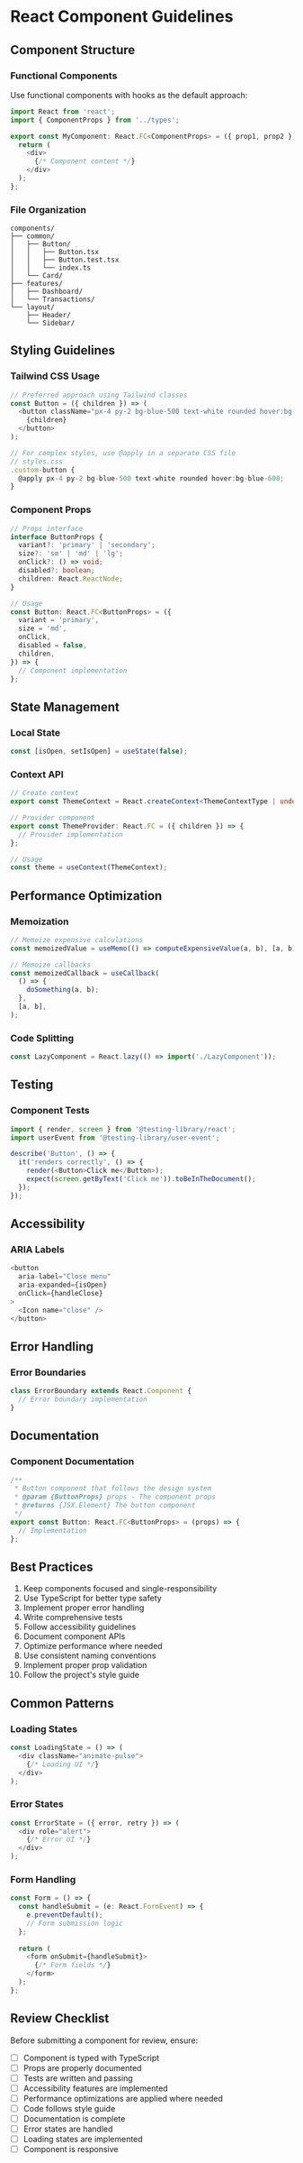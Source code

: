 # React Component Guidelines

## Component Structure

### Functional Components
Use functional components with hooks as the default approach:

```typescript
import React from 'react';
import { ComponentProps } from '../types';

export const MyComponent: React.FC<ComponentProps> = ({ prop1, prop2 }) => {
  return (
    <div>
      {/* Component content */}
    </div>
  );
};
```

### File Organization
```
components/
├── common/
│   ├── Button/
│   │   ├── Button.tsx
│   │   ├── Button.test.tsx
│   │   └── index.ts
│   └── Card/
├── features/
│   ├── Dashboard/
│   └── Transactions/
└── layout/
    ├── Header/
    └── Sidebar/
```

## Styling Guidelines

### Tailwind CSS Usage
```typescript
// Preferred approach using Tailwind classes
const Button = ({ children }) => (
  <button className="px-4 py-2 bg-blue-500 text-white rounded hover:bg-blue-600">
    {children}
  </button>
);

// For complex styles, use @apply in a separate CSS file
// styles.css
.custom-button {
  @apply px-4 py-2 bg-blue-500 text-white rounded hover:bg-blue-600;
}
```

### Component Props

```typescript
// Props interface
interface ButtonProps {
  variant?: 'primary' | 'secondary';
  size?: 'sm' | 'md' | 'lg';
  onClick?: () => void;
  disabled?: boolean;
  children: React.ReactNode;
}

// Usage
const Button: React.FC<ButtonProps> = ({
  variant = 'primary',
  size = 'md',
  onClick,
  disabled = false,
  children,
}) => {
  // Component implementation
};
```

## State Management

### Local State
```typescript
const [isOpen, setIsOpen] = useState(false);
```

### Context API
```typescript
// Create context
export const ThemeContext = React.createContext<ThemeContextType | undefined>(undefined);

// Provider component
export const ThemeProvider: React.FC = ({ children }) => {
  // Provider implementation
};

// Usage
const theme = useContext(ThemeContext);
```

## Performance Optimization

### Memoization
```typescript
// Memoize expensive calculations
const memoizedValue = useMemo(() => computeExpensiveValue(a, b), [a, b]);

// Memoize callbacks
const memoizedCallback = useCallback(
  () => {
    doSomething(a, b);
  },
  [a, b],
);
```

### Code Splitting
```typescript
const LazyComponent = React.lazy(() => import('./LazyComponent'));
```

## Testing

### Component Tests
```typescript
import { render, screen } from '@testing-library/react';
import userEvent from '@testing-library/user-event';

describe('Button', () => {
  it('renders correctly', () => {
    render(<Button>Click me</Button>);
    expect(screen.getByText('Click me')).toBeInTheDocument();
  });
});
```

## Accessibility

### ARIA Labels
```typescript
<button
  aria-label="Close menu"
  aria-expanded={isOpen}
  onClick={handleClose}
>
  <Icon name="close" />
</button>
```

## Error Handling

### Error Boundaries
```typescript
class ErrorBoundary extends React.Component {
  // Error boundary implementation
}
```

## Documentation

### Component Documentation
```typescript
/**
 * Button component that follows the design system
 * @param {ButtonProps} props - The component props
 * @returns {JSX.Element} The button component
 */
export const Button: React.FC<ButtonProps> = (props) => {
  // Implementation
};
```

## Best Practices

1. Keep components focused and single-responsibility
2. Use TypeScript for better type safety
3. Implement proper error handling
4. Write comprehensive tests
5. Follow accessibility guidelines
6. Document component APIs
7. Optimize performance where needed
8. Use consistent naming conventions
9. Implement proper prop validation
10. Follow the project's style guide

## Common Patterns

### Loading States
```typescript
const LoadingState = () => (
  <div className="animate-pulse">
    {/* Loading UI */}
  </div>
);
```

### Error States
```typescript
const ErrorState = ({ error, retry }) => (
  <div role="alert">
    {/* Error UI */}
  </div>
);
```

### Form Handling
```typescript
const Form = () => {
  const handleSubmit = (e: React.FormEvent) => {
    e.preventDefault();
    // Form submission logic
  };
  
  return (
    <form onSubmit={handleSubmit}>
      {/* Form fields */}
    </form>
  );
};
```

## Review Checklist

Before submitting a component for review, ensure:

- [ ] Component is typed with TypeScript
- [ ] Props are properly documented
- [ ] Tests are written and passing
- [ ] Accessibility features are implemented
- [ ] Performance optimizations are applied where needed
- [ ] Code follows style guide
- [ ] Documentation is complete
- [ ] Error states are handled
- [ ] Loading states are implemented
- [ ] Component is responsive 
